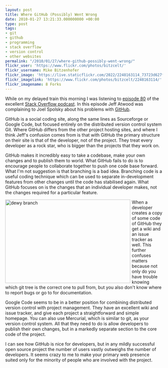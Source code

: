 ```yaml
---
layout: post
title: Where GitHub (Possibly) Went Wrong
date: 2010-01-27 13:21:33.000000000 +00:00
type: post
tags:
- git
- github
- programming
- stack overflow
- version control
- other websites
permalink: "/2010/01/27/where-github-possibly-went-wrong/"
flickr_user: 'https://www.flickr.com/photos/bitzcelt/'
flickr_username: Mike Bitzenhofer
flickr_image: 'https://live.staticflickr.com/2022/2248163114_73723d627f_w.jpg'
flickr_imagelink: 'https://www.flickr.com/photos/bitzcelt/2248163114/'
flickr_imagename: 8 Forks
---
```

While on my delayed train this morning I was listening to [episode 80](http://blog.stackoverflow.com/2010/01/podcast-80/) of the excellent [Stack Overflow podcast](http://blog.stackoverflow.com/). In this episode Jeff Atwood was complaining to Joel Spolsky about his problems with [GitHub](http://www.github.com).

GitHub is a social coding site, along the same lines as Sourceforge or Google Code, but focused entirely on the distributed version control system Git. Where GitHub differs from the other project hosting sites, and where I think Jeff's confusion comes from is that with GitHub the primary structure on their site is that of the developer, not of the project. They treat every developer as a rock star, who is bigger than the projects that they work on.

GitHub makes it incredibly easy to take a codebase, make your own changes and to publish them to world. What GitHub fails to do is to encourage people to collaborate together to push one code base forward. What I'm not suggestion is that branching is a bad idea. Branching code is a useful coding technique which can be used to separate in-development features from other changes until the code has stabilised again. What GitHub focuses on is the changes that an individual developer makes, not the changes required for a particular feature.

<div style="float: left; margin-right: 5px;">
<a data-flickr-embed="true" href="https://www.flickr.com/photos/calliope/322623000/" title="dewy branch"><img src="https://live.staticflickr.com/128/322623000_73f45dc589_w.jpg" width="400" height="267" alt="dewy branch"></a><script async src="//embedr.flickr.com/assets/client-code.js" charset="utf-8"></script>
</div>

When a developer creates a copy of some code of GitHub they get a wiki and an issue tracker as well. This further confuses matters because not only do you have trouble knowing which git tree is the correct one to pull from, but you also don't know where to report bugs or go to for documentation.

Google Code seems to be in a better position for combining distributed version control with project management. They have an excellent wiki and issue tracker, and give each project a straightforward and simple homepage. You can also use Mercurial, which is similar to git, as your version control system. All that they need to do is allow developers to publish their own changes, but in a markedly separate section to the core code of the project.

I can see how GitHub is nice for developers, but in any mildly successful open source project the number of users vastly outweighs the number of developers. It seems crazy to me to make your primary web presence suited only for the minority of people who are involved with the project.
